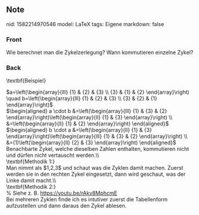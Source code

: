 ## Note
nid: 1582214970546
model: LaTeX
tags: Eigene
markdown: false

### Front
Wie berechnet man die Zykelzerlegung? Wann kommutieren einzelne Zykel?

### Back
\textbf{Beispiel}<div>
</div><div>$a=\left(\begin{array}{lll}
{1} & {2} & {3} \\
{3} & {1} & {2}
\end{array}\right) \quad b=\left(\begin{array}{lll}
{1} & {2} & {3} \\
{3} & {2} & {1}
\end{array}\right)$
</div><div>
</div><div>$\begin{aligned}
a \cdot b &=\left(\begin{array}{lll}
{1} & {3} & {2}
\end{array}\right)\left(\begin{array}{ll}
{1} & {3}
\end{array}\right) \\
&=\left(\begin{array}{ll}
{1} & {2}
\end{array}\right)
\end{aligned}$
</div><div>
</div><div>$\begin{aligned}
b \cdot a &=\left(\begin{array}{ll}
{1} & {3}
\end{array}\right)\left(\begin{array}{lll}
{1} & {3} & {2}
\end{array}\right) \\
&=(1)\left(\begin{array}{ll}
{2} & {3}
\end{array}\right)
\end{aligned}$</div><div>
</div><div>Benachbarte Zykel, welche dieselben Zahlen enthalten, kommutieren nicht und dürfen nicht vertauscht werden.\\</div><div>
</div><div>\textbf{Methodik 1:}</div><div>
</div><div>Man nimmt als $1,2,3$ und schaut was die Zyklen damit machen. Zuerst werden sie in den rechten Zykel eingesetzt, dann wird geschaut, was der Linke damit macht.\\
</div><div>
</div><div>\textbf{Methodik 2:}</div><div>
</div><div>% Siehe z. B. <a href="https://youtu.be/rAkv8MphcmE">https://youtu.be/rAkv8MphcmE</a></div><div>
</div><div>Bei mehreren Zyklen finde ich es intutiver zuerst die Tabellenform aufzustellen und dann daraus den Zykel ablesen. </div>
